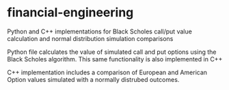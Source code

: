 # financial-engineering
Python and C++ implementations for Black Scholes call/put value calculation and normal distribution simulation comparisons

Python file calculates the value of simulated call and put options using the Black Scholes algorithm. This same functionality is also implemented in C++

C++ implementation includes a comparison of European and American Option values simulated with a normally distrubed outcomes. 
